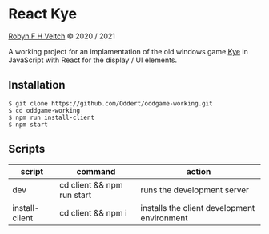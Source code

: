 # React Kye
[Robyn F H Veitch](https://robynveitch.com/) © 2020 / 2021

A working project for an implamentation of the old windows game [Kye](https://en.wikipedia.org/wiki/Kye_(video_game)) in JavaScript with React for the display / UI elements.

## Installation
```
$ git clone https://github.com/Oddert/oddgame-working.git
$ cd oddgame-working
$ npm run install-client
$ npm start
```

## Scripts
| script | command | action
|--------|---------|----------|
| dev | cd client && npm run start | runs the development server |
| install-client | cd client && npm i | installs the client development environment |